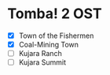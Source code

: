# Tomba! 2 OST

- [x] Town of the Fishermen
- [x] Coal-Mining Town
- [ ] Kujara Ranch
- [ ] Kujara Summit

